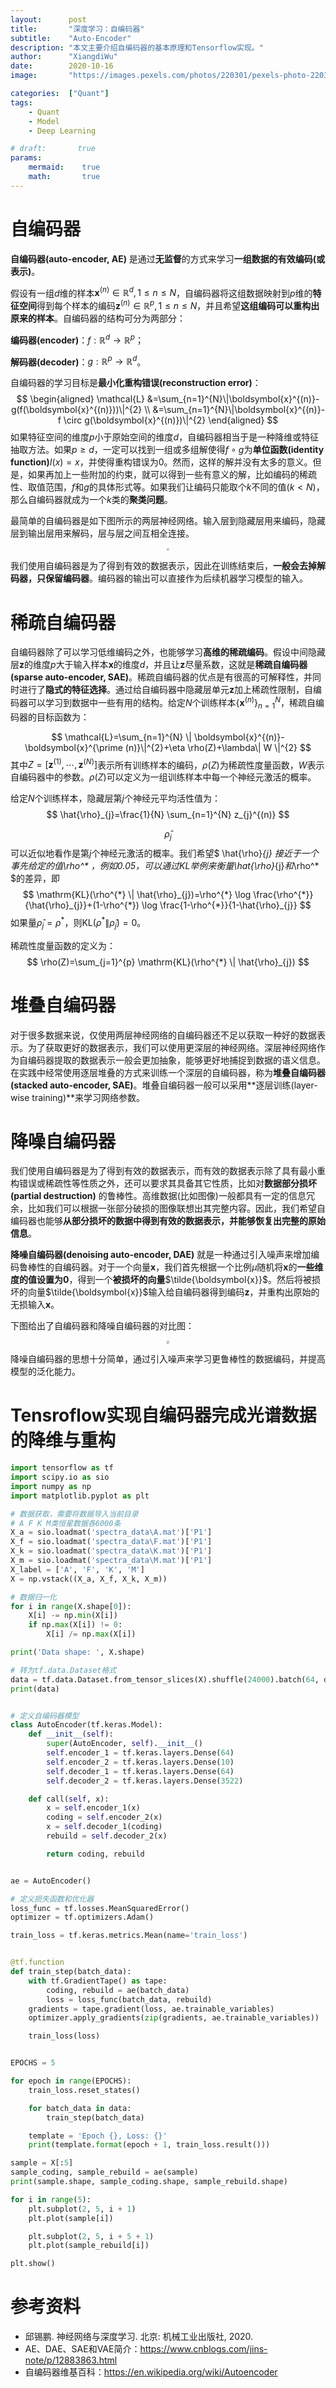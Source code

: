 ```yaml
---
layout:      post
title:       "深度学习：自编码器"
subtitle:    "Auto-Encoder"
description: "本文主要介绍自编码器的基本原理和Tensorflow实现。"
author:      "XiangdiWu"
date:        2020-10-16
image:       "https://images.pexels.com/photos/220301/pexels-photo-220301.jpeg"

categories:  ["Quant"]
tags:
    - Quant
    - Model
    - Deep Learning

# draft:       true
params:
    mermaid:	true
    math:		true
---
```

# 自编码器

**自编码器(auto-encoder, AE)** 是通过**无监督**的方式来学习**一组数据的有效编码(或表示)**。

假设有一组$d$维的样本$\boldsymbol{x}^{(n)} \in \mathbb{R}^{d}, 1 \leqslant n \leqslant N$，自编码器将这组数据映射到$p$维的**特征空间**得到每个样本的编码$\boldsymbol{z}^{(n)} \in \mathbb{R}^{p}, 1 \leqslant n \leqslant N$，并且希望**这组编码可以重构出原来的样本**。自编码器的结构可分为两部分：

**编码器(encoder)**：$f:\mathbb R^d \rightarrow \mathbb R^p$；

**解码器(decoder)**：$g:\mathbb R^p \rightarrow \mathbb R^d$。

自编码器的学习目标是**最小化重构错误(reconstruction error)**：
$$
\begin{aligned}
\mathcal{L} &=\sum_{n=1}^{N}\|\boldsymbol{x}^{(n)}-g(f(\boldsymbol{x}^{(n)}))\|^{2} \\
&=\sum_{n=1}^{N}\|\boldsymbol{x}^{(n)}-f \circ g(\boldsymbol{x}^{(n)})\|^{2}
\end{aligned}
$$
如果特征空间的维度$p$小于原始空间的维度$d$，自编码器相当于是一种降维或特征抽取方法。如果$p \geqslant d$，一定可以找到一组或多组解使得$f \circ g$为**单位函数(identity function)**$I(x)=x$，并使得重构错误为0。然而，这样的解并没有太多的意义。但是，如果再加上一些附加的约束，就可以得到一些有意义的解，比如编码的稀疏性、取值范围，$f$和$g$的具体形式等。如果我们让编码只能取个$k$不同的值($k < N$)，那么自编码器就成为一个$k$类的**聚类问题**。

最简单的自编码器是如下图所示的两层神经网络。输入层到隐藏层用来编码，隐藏层到输出层用来解码，层与层之间互相全连接。

<div align="center">
<img src="/Kimages/3/image-20200806104330514.png" style="zoom:25%;" />
</div>


我们使用自编码器是为了得到有效的数据表示，因此在训练结束后，**一般会去掉解码器，只保留编码器**。编码器的输出可以直接作为后续机器学习模型的输入。

# 稀疏自编码器

自编码器除了可以学习低维编码之外，也能够学习**高维的稀疏编码**。假设中间隐藏层$\boldsymbol z$的维度$p$大于输入样本$\boldsymbol x$的维度$d$，并且让$\boldsymbol z$尽量系数，这就是**稀疏自编码器(sparse auto-encoder, SAE)**。稀疏自编码器的优点是有很高的可解释性，并同时进行了**隐式的特征选择**。通过给自编码器中隐藏层单元$\boldsymbol z$加上稀疏性限制，自编码器可以学习到数据中一些有用的结构。给定$N$个训练样本$\{\boldsymbol{x}^{(n)}\}_{n=1}^{N}$，稀疏自编码器的目标函数为：

$$
\mathcal{L}=\sum_{n=1}^{N} \| \boldsymbol{x}^{(n)}-\boldsymbol{x}^{\prime (n)}\|^{2}+\eta \rho(Z)+\lambda\| W \|^{2}
$$
其中$Z=[\boldsymbol{z}^{(1)}, \cdots, \boldsymbol{z}^{(N)}]$表示所有训练样本的编码，$\rho(Z)$为稀疏性度量函数，$W$表示自编码器中的参数。$\rho(Z)$可以定义为一组训练样本中每一个神经元激活的概率。

给定$N$个训练样本，隐藏层第$j$个神经元平均活性值为：
$$
\hat{\rho}_{j}=\frac{1}{N} \sum_{n=1}^{N} z_{j}^{(n)}
$$

$$\hat{\rho}_{j}$$可以近似地看作是第$j$个神经元激活的概率。我们希望$ \hat{\rho}_{j} $接近于一个事先给定的值$\rho^* $，例如0.05，可以通过KL举例来衡量$\hat{\rho}_{j}$和$\rho^* $的差异，即
$$
\mathrm{KL}(\rho^{*} \| \hat{\rho}_{j})=\rho^{*} \log \frac{\rho^{*}}{\hat{\rho}_{j}}+(1-\rho^{*}) \log \frac{1-\rho^{*}}{1-\hat{\rho}_{j}}
$$
如果量$\hat{\rho}_{j}=\rho^*$，则$\mathrm{KL}(\rho^{*} \| \hat{\rho}_{j})=0$。

稀疏性度量函数的定义为：
$$
\rho(Z)=\sum_{j=1}^{p} \mathrm{KL}(\rho^{*} \| \hat{\rho}_{j})
$$

# 堆叠自编码器

对于很多数据来说，仅使用两层神经网络的自编码器还不足以获取一种好的数据表示。为了获取更好的数据表示，我们可以使用更深层的神经网络。深层神经网络作为自编码器提取的数据表示一般会更加抽象，能够更好地捕捉到数据的语义信息。在实践中经常使用逐层堆叠的方式来训练一个深层的自编码器，称为**堆叠自编码器(stacked auto-encoder, SAE)**。堆叠自编码器一般可以采用**逐层训练(layer-wise training)**来学习网络参数。

# 降噪自编码器

我们使用自编码器是为了得到有效的数据表示，而有效的数据表示除了具有最小重构错误或稀疏性等性质之外，还可以要求其具备其它性质，比如对**数据部分损坏(partial destruction)** 的鲁棒性。高维数据(比如图像)一般都具有一定的信息冗余，比如我们可以根据一张部分破损的图像联想出其完整内容。因此，我们希望自编码器也能够**从部分损坏的数据中得到有效的数据表示，并能够恢复出完整的原始信息**。

**降噪自编码器(denoising auto-encoder, DAE)** 就是一种通过引入噪声来增加编码鲁棒性的自编码器。对于一个向量$\boldsymbol x$，我们首先根据一个比例$\mu$随机将$\boldsymbol x$的**一些维度的值设置为0**，得到一个**被损坏的向量**$\tilde{\boldsymbol{x}}$。然后将被损坏的向量$\tilde{\boldsymbol{x}}$输入给自编码器得到编码$\boldsymbol z$，并重构出原始的无损输入$\boldsymbol x$。

下图给出了自编码器和降噪自编码器的对比图：

<div align="center">
<img src="/Kimages/3/image-20200806110358002.png" style="zoom:30%;" />
</div>


降噪自编码器的思想十分简单，通过引入噪声来学习更鲁棒性的数据编码，并提高模型的泛化能力。

# Tensroflow实现自编码器完成光谱数据的降维与重构

```python
import tensorflow as tf
import scipy.io as sio
import numpy as np
import matplotlib.pyplot as plt

# 数据获取，需要将数据导入当前目录
# A F K M类恒星数据各6000条
X_a = sio.loadmat('spectra_data\A.mat')['P1']
X_f = sio.loadmat('spectra_data\F.mat')['P1']
X_k = sio.loadmat('spectra_data\K.mat')['P1']
X_m = sio.loadmat('spectra_data\M.mat')['P1']
X_label = ['A', 'F', 'K', 'M']
X = np.vstack((X_a, X_f, X_k, X_m))

# 数据归一化
for i in range(X.shape[0]):
    X[i] -= np.min(X[i])
    if np.max(X[i]) != 0:
        X[i] /= np.max(X[i])

print('Data shape: ', X.shape)

# 转为tf.data.Dataset格式
data = tf.data.Dataset.from_tensor_slices(X).shuffle(24000).batch(64, drop_remainder=True)
print(data)


# 定义自编码器模型
class AutoEncoder(tf.keras.Model):
    def __init__(self):
        super(AutoEncoder, self).__init__()
        self.encoder_1 = tf.keras.layers.Dense(64)
        self.encoder_2 = tf.keras.layers.Dense(10)
        self.decoder_1 = tf.keras.layers.Dense(64)
        self.decoder_2 = tf.keras.layers.Dense(3522)

    def call(self, x):
        x = self.encoder_1(x)
        coding = self.encoder_2(x)
        x = self.decoder_1(coding)
        rebuild = self.decoder_2(x)

        return coding, rebuild


ae = AutoEncoder()

# 定义损失函数和优化器
loss_func = tf.losses.MeanSquaredError()
optimizer = tf.optimizers.Adam()

train_loss = tf.keras.metrics.Mean(name='train_loss')


@tf.function
def train_step(batch_data):
    with tf.GradientTape() as tape:
        coding, rebuild = ae(batch_data)
        loss = loss_func(batch_data, rebuild)
    gradients = tape.gradient(loss, ae.trainable_variables)
    optimizer.apply_gradients(zip(gradients, ae.trainable_variables))

    train_loss(loss)


EPOCHS = 5

for epoch in range(EPOCHS):
    train_loss.reset_states()

    for batch_data in data:
        train_step(batch_data)

    template = 'Epoch {}, Loss: {}'
    print(template.format(epoch + 1, train_loss.result()))

sample = X[:5]
sample_coding, sample_rebuild = ae(sample)
print(sample.shape, sample_coding.shape, sample_rebuild.shape)

for i in range(5):
    plt.subplot(2, 5, i + 1)
    plt.plot(sample[i])

    plt.subplot(2, 5, i + 5 + 1)
    plt.plot(sample_rebuild[i])

plt.show()
```

# 参考资料

- 邱锡鹏. 神经网络与深度学习. 北京: 机械工业出版社, 2020.
- AE、DAE、SAE和VAE简介：https://www.cnblogs.com/jins-note/p/12883863.html
- 自编码器维基百科：https://en.wikipedia.org/wiki/Autoencoder

